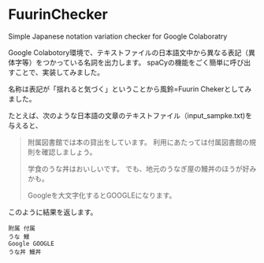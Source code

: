 # FuurinChecker
Simple Japanese notation variation checker for Google Colaboratry

Google Colabotory環境で、テキストファイルの日本語文中から異なる表記（異体字等）をつかっている名詞を出力します。 
spaCyの機能をごく簡単に呼び出すことで、実装してみました。

名称は表記が「揺れると気づく」ということから風鈴=Fuurin Chekerとしてみました。

たとえば、次のような日本語の文章のテキストファイル（input_sampke.txt)を与えると、

> 附属図書館では本の貸出をしています。
> 利用にあたっては付属図書館の規則を確認しましょう。
> 
> 学食のうな丼はおいしいです。
> でも、地元のうなぎ屋の鰻丼のほうが好みかも。
> 
> Googleを大文字化するとGOOGLEになります。

このように結果を返します。

```
附属 付属
うな 鰻
Google GOOGLE
うな丼 鰻丼
```

